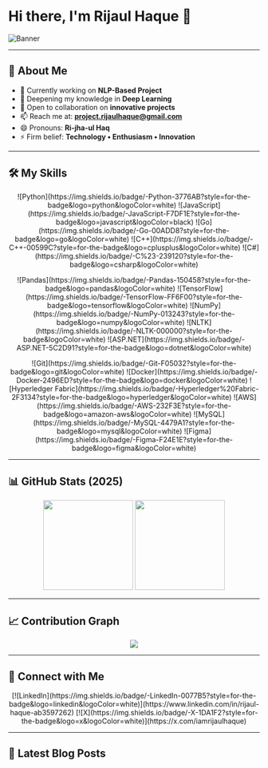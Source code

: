 # Hi there, I'm Rijaul Haque 👋

![Banner](https://encrypted-tbn0.gstatic.com/images?q=tbn:ANd9GcTXQ9Jrg-0zPvUVCzHBjI6hru_t4x9JpGtYMTr5PQxIcVgyaWW9m6GyzYw&s=10)

---

## 🚀 About Me
- 🔭 Currently working on **NLP-Based Project**
- 🌱 Deepening my knowledge in **Deep Learning**
- 👯 Open to collaboration on **innovative projects**
- 📫 Reach me at: **project.rijaulhaque@gmail.com**
- 😄 Pronouns: **Ri-jha-ul Haq**
- ⚡ Firm belief: **Technology • Enthusiasm • Innovation**

---

## 🛠️ My Skills
<p align="center">
![Python](https://img.shields.io/badge/-Python-3776AB?style=for-the-badge&logo=python&logoColor=white)
![JavaScript](https://img.shields.io/badge/-JavaScript-F7DF1E?style=for-the-badge&logo=javascript&logoColor=black)
![Go](https://img.shields.io/badge/-Go-00ADD8?style=for-the-badge&logo=go&logoColor=white)
![C++](https://img.shields.io/badge/-C++-00599C?style=for-the-badge&logo=cplusplus&logoColor=white)
![C#](https://img.shields.io/badge/-C%23-239120?style=for-the-badge&logo=csharp&logoColor=white)
</p>
<p align="center">
![Pandas](https://img.shields.io/badge/-Pandas-150458?style=for-the-badge&logo=pandas&logoColor=white)
![TensorFlow](https://img.shields.io/badge/-TensorFlow-FF6F00?style=for-the-badge&logo=tensorflow&logoColor=white)
![NumPy](https://img.shields.io/badge/-NumPy-013243?style=for-the-badge&logo=numpy&logoColor=white)
![NLTK](https://img.shields.io/badge/-NLTK-000000?style=for-the-badge&logoColor=white)
![ASP.NET](https://img.shields.io/badge/-ASP.NET-5C2D91?style=for-the-badge&logo=dotnet&logoColor=white)
</p>
<p align="center">
![Git](https://img.shields.io/badge/-Git-F05032?style=for-the-badge&logo=git&logoColor=white)
![Docker](https://img.shields.io/badge/-Docker-2496ED?style=for-the-badge&logo=docker&logoColor=white)
![Hyperledger Fabric](https://img.shields.io/badge/-Hyperledger%20Fabric-2F3134?style=for-the-badge&logo=hyperledger&logoColor=white)
![AWS](https://img.shields.io/badge/-AWS-232F3E?style=for-the-badge&logo=amazon-aws&logoColor=white)
![MySQL](https://img.shields.io/badge/-MySQL-4479A1?style=for-the-badge&logo=mysql&logoColor=white)
![Figma](https://img.shields.io/badge/-Figma-F24E1E?style=for-the-badge&logo=figma&logoColor=white)
</p>

---

## 📊 GitHub Stats (2025)
<p align="center">
  <!-- Yearly Stats -->
  <img src="http://github-profile-summary-cards.vercel.app/api/cards/stats?username=RijaulHaque&theme=radical&year=2025" height="180"/>
  <img src="http://github-profile-summary-cards.vercel.app/api/cards/productive-time?username=RijaulHaque&theme=radical&utcOffset=5.5&year=2025" height="180"/>
</p>

---

## 📈 Contribution Graph
<p align="center">
  <img src="https://github-readme-activity-graph.vercel.app/graph?username=RijaulHaque&theme=react-dark&bg_color=0D1117&color=58A6FF&line=58A6FF&point=FFFFFF&area=true&hide_border=true" />
</p>

---

## 🔗 Connect with Me
<p align="center">
  [![LinkedIn](https://img.shields.io/badge/-LinkedIn-0077B5?style=for-the-badge&logo=linkedin&logoColor=white)](https://www.linkedin.com/in/rijaul-haque-ab3597262)
  [![X](https://img.shields.io/badge/-X-1DA1F2?style=for-the-badge&logo=x&logoColor=white)](https://x.com/iamrijaulhaque)
</p>

---

## 📝 Latest Blog Posts
<!-- BLOG-POST-LIST:START -->
<!-- BLOG-POST-LIST:END -->
